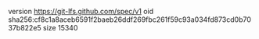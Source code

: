 version https://git-lfs.github.com/spec/v1
oid sha256:cf8c1a8aceb6591f2baeb26ddf269fbc261f59c93a034fd873cd0b7037b822e5
size 15340
